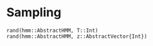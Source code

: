 # Sampling

```@docs
rand(hmm::AbstractHMM, T::Int)
rand(hmm::AbstractHMM, z::AbstractVector{Int})
```
